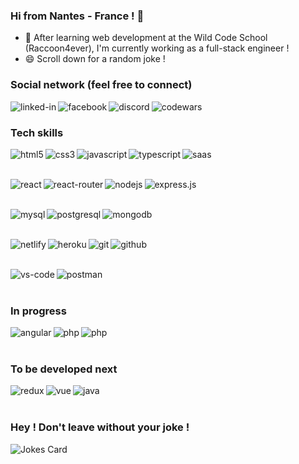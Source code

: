 ### Hi from Nantes - France ! 👋
- 🌱 After learning web development at the Wild Code School (Raccoon4ever), I'm currently working as a full-stack engineer !
- 😄 Scroll down for a random joke !

<!--
**MaximeJezequel/MaximeJezequel** is a ✨ _special_ ✨ repository because its `README.md` (this file) appears on your GitHub profile.

Here are some ideas to get you started:

- 🔭 I’m currently working on ...
- 🌱 I’m currently learning ...
- 👯 I’m looking to collaborate on ...
- 🤔 I’m looking for help with ...
- 💬 Ask me about ...
- 📫 How to reach me: ...
- 😄 Pronouns: ...
- ⚡ Fun fact: ...
-->

### Social network (feel free to connect)
<a href="https://www.linkedin.com/in/maxime-jezequel-dev/"><img align="left" alt="linked-in" src="https://img.shields.io/badge/linkedin-%230077B5.svg?&style=for-the-badge&logo=linkedin&logoColor=white" /></a>
<a href="https://www.facebook.com/mj3383"><img align="left" alt="facebook" src="https://img.shields.io/badge/facebook-%231877F2.svg?&style=for-the-badge&logo=facebook&logoColor=white" /></a>
<a href="https://discordapp.com/users/710919289527599147/"><img align="left" alt="discord" src="https://img.shields.io/badge/Discord-7289DA?style=for-the-badge&logo=discord&logoColor=white" /></a>
<a href="https://www.codewars.com/users/MaximeJezequel"><img align="left" alt="codewars" src="https://shields.io/badge/-codewars-B1361E?&style=for-the-badge&logo=codewars&logoColor=white" /></a>

<br/>

### Tech skills

<img align="left" alt="html5" src="https://img.shields.io/badge/HTML5-E34F26?style=for-the-badge&logo=html5&logoColor=white" />
<img align="left" alt="css3" src="https://shields.io/badge/-css3-2965F1?&style=for-the-badge&logo=CSS3&logoColor=white" />
<img align="left" alt="javascript" src="https://img.shields.io/badge/JavaScript-F7DF1E?style=for-the-badge&logo=javascript&logoColor=black" />
<img align="left" alt="typescript" src="https://img.shields.io/badge/TypeScript-3178C6?style=for-the-badge&logo=typescript&logoColor=white" />
<img align="left" alt="saas" src="https://img.shields.io/badge/Sass-BF4080?style=for-the-badge&logo=sass&logoColor=white" />

<br/><br/>

<img align="left" alt="react" src="https://img.shields.io/badge/React-20232A?style=for-the-badge&logo=react&logoColor=61DAF" />
<img align="left" alt="react-router" src="https://img.shields.io/badge/React_Router-CA4245?style=for-the-badge&logo=react-router&logoColor=white" />
<img align="left" alt="nodejs" src="https://img.shields.io/badge/node.js%20-%2343853D.svg?&style=for-the-badge&logo=node.js&logoColor=white" />
<img align="left" alt="express.js" src="https://img.shields.io/badge/Express.js-404D59?style=for-the-badge" />

<br/><br/>

<img align="left" alt="mysql" src="https://img.shields.io/badge/MySQL-00000F?style=for-the-badge&logo=mysql&logoColor=white" />
<img align="left" alt="postgresql" src="https://img.shields.io/badge/PostgreSQL-316192?style=for-the-badge&logo=postgresql&logoColor=white" />
<img align="left" alt="mongodb" src="https://img.shields.io/badge/MongoDB-4EA94B?style=for-the-badge&logo=mongodb&logoColor=white" />

<br/><br/>

<img align="left" alt="netlify" src="https://img.shields.io/badge/Netlify-00C7B7?style=for-the-badge&logo=netlify&logoColor=white" />
<img align="left" alt="heroku" src="https://img.shields.io/badge/Heroku-430098?style=for-the-badge&logo=heroku&logoColor=white" />
<img align="left" alt="git" src="https://shields.io/badge/-git-F05032?&style=for-the-badge&logo=git&logoColor=white" />
<img align="left" alt="github" src="https://shields.io/badge/-github-181717?&style=for-the-badge&logo=github&logoColor=white" />

<br/><br/>

<img align="left" alt="vs-code" src="https://shields.io/badge/-visual%20studio%20code-007ACC?&style=for-the-badge&logo=visual%20studio%20code&logoColor=white" />
<img align="left" alt="postman" src="https://shields.io/badge/-postman-FF6C37?&style=for-the-badge&logo=postman&logoColor=white" />

<br/><br/>

### In progress
<img align="left" alt="angular" src="https://img.shields.io/badge/Angular-DD0031?style=for-the-badge&logo=angular&logoColor=white" />
<img align="left" alt="php" src="https://img.shields.io/badge/PHP-777BB4?style=for-the-badge&logo=php&logoColor=white" />
<img align="left" alt="php" src="https://img.shields.io/badge/DOCKER-2496ED?style=for-the-badge&logo=docker&logoColor=white" />

<br/><br/>

### To be developed next
<img align="left" alt="redux" src="https://img.shields.io/badge/Redux-593D88?style=for-the-badge&logo=redux&logoColor=white" />

<img align="left" alt="vue" src="https://img.shields.io/badge/Vue.js-35495E?style=for-the-badge&logo=vue.js&logoColor=4FC08De" />
<img align="left" alt="java" src="https://img.shields.io/badge/Java-ED8B00?style=for-the-badge&logo=java&logoColor=white" />
<br/>
<br/>

### Hey ! Don't leave without your joke !
![Jokes Card](https://readme-jokes.vercel.app/api)

<!-- ![GitHub Contributors Image](https://contrib.rocks/image?repo=MaximeJezequel/Star-Date)
![GitHub Contributors Image](https://contrib.rocks/image?repo=MaximeJezequel/MaximeJezequel/restOdyssey) -->
<!-- 
AstraDB
ESLint
Prettier -->

